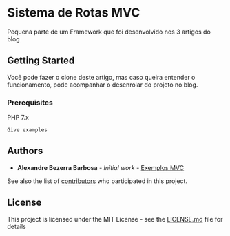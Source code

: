 # Sistema de Rotas MVC

Pequena parte de um Framework que foi desenvolvido nos 3 artigos do blog

## Getting Started

Você pode fazer o clone deste artigo, mas caso queira entender o funcionamento, pode acompanhar o desenrolar do projeto no blog.

### Prerequisites

PHP 7.x

```
Give examples
```

## Authors

* **Alexandre Bezerra Barbosa** - *Initial work* - [Exemplos MVC](https://github.com/alxbbarbosa)

See also the list of [contributors](https://github.com/your/project/contributors) who participated in this project.

## License

This project is licensed under the MIT License - see the [LICENSE.md](LICENSE.md) file for details

